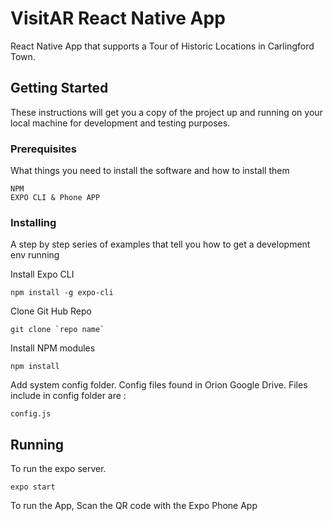 # VisitAR React Native App

React Native App that supports a Tour of Historic Locations in Carlingford Town.

## Getting Started

These instructions will get you a copy of the project up and running on your local machine for development and testing purposes.

### Prerequisites

What things you need to install the software and how to install them

```
NPM
EXPO CLI & Phone APP
```

### Installing

A step by step series of examples that tell you how to get a development env running

Install Expo CLI

```
npm install -g expo-cli
```

Clone Git Hub Repo

```
git clone `repo name`
```

Install NPM modules

```
npm install
```

Add system config folder. Config files found in Orion Google Drive. Files include in config folder are :

```
config.js
```

## Running

To run the expo server.

```
expo start
```

To run the App, Scan the QR code with the Expo Phone App

